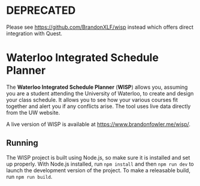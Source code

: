# DEPRECATED #

Please see https://github.com/BrandonXLF/wisp instead which offers direct integration with Quest.

# Waterloo Integrated Schedule Planner

The **Waterloo Integrated Schedule Planner** (**WISP**) allows you, assuming you are a student attending the University of Waterloo, to create and design your class schedule. It allows you to see how your various courses fit together and alert you if any conflicts arise. The tool uses live data directly from the UW website.

A live version of WISP is available at <https://www.brandonfowler.me/wisp/>.

## Running

The WISP project is built using Node.js, so make sure it is installed and set up properly. With Node.js installed, run `npm install` and then `npm run dev` to launch the development version of the project. To make a releasable build, run `npm run build`.
